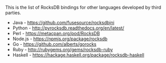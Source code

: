This is the list of RocksDB bindings for other languages developed by third parties.

* Java - https://github.com/fusesource/rocksdbjni
* Python - http://pyrocksdb.readthedocs.org/en/latest/
* Perl - https://metacpan.org/pod/RocksDB
* Node.js - https://npmjs.org/package/rocksdb
* Go - https://github.com/alberts/gorocks
* Ruby - http://rubygems.org/gems/rocksdb-ruby
* Haskell - https://hackage.haskell.org/package/rocksdb-haskell